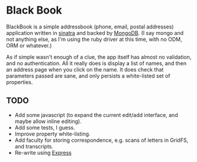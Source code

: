 Black Book
==========

BlackBook is a simple addressbook (phone, email, postal addresses) application written in [sinatra](http://sinatrarb.com "Classy web developement") and backed by [MongoDB](http://mongodb.com "{name: 'mongo', type:'DB'}").  (I say mongo and not anything else, as I'm using the ruby driver at this time, with no ODM, ORM or whatever.)

As if simple wasn't enough of a clue, the app itself has almost no validation, and no authentication.  All it really does is display a list of names, and then an address page when you click on the name.  It does check that parameters passed are sane, and only persists a white-listed set of properties.

TODO
----

* Add some javascript (to expand the current edit/add interface, and maybe allow inline editing).
* Add some tests, I guess.
* Improve property white-listing.
* Add faculty for storing correspondence, e.g. scans of letters in GridFS, and transcripts.
* Re-write using [Express](http://expressjs.com/ "High performance, high class web development for Node.js")

